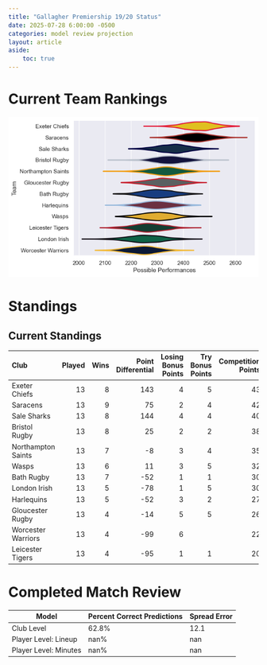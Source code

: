 ```yaml
---  
title: "Gallagher Premiership 19/20 Status"  
date: 2025-07-28 6:00:00 -0500  
categories: model review projection  
layout: article  
aside:  
    toc: true  
---
```

# Current Team Rankings


![Club Rankings](plots/rankings_Gallagher_Premiership_1920.png)
# Standings

## Current Standings


| Club               |   Played |   Wins |   Point Differential |   Losing Bonus Points |   Try Bonus Points |   Competition Points |
|:-------------------|---------:|-------:|---------------------:|----------------------:|-------------------:|---------------------:|
| Exeter Chiefs      |       13 |      8 |                  143 |                     4 |                  5 |                   43 |
| Saracens           |       13 |      9 |                   75 |                     2 |                  4 |                   42 |
| Sale Sharks        |       13 |      8 |                  144 |                     4 |                  4 |                   40 |
| Bristol Rugby      |       13 |      8 |                   25 |                     2 |                  2 |                   38 |
| Northampton Saints |       13 |      7 |                   -8 |                     3 |                  4 |                   35 |
| Wasps              |       13 |      6 |                   11 |                     3 |                  5 |                   32 |
| Bath Rugby         |       13 |      7 |                  -52 |                     1 |                  1 |                   30 |
| London Irish       |       13 |      5 |                  -78 |                     1 |                  5 |                   30 |
| Harlequins         |       13 |      5 |                  -52 |                     3 |                  2 |                   27 |
| Gloucester Rugby   |       13 |      4 |                  -14 |                     5 |                  5 |                   26 |
| Worcester Warriors |       13 |      4 |                  -99 |                     6 |                    |                   22 |
| Leicester Tigers   |       13 |      4 |                  -95 |                     1 |                  1 |                   20 |



# Completed Match Review


| Model | Percent Correct Predictions | Spread Error |
| ------ | ------ | ------ |
| Club Level | 62.8% | 12.1 |
| Player Level: Lineup | nan% | nan |
| Player Level: Minutes | nan% | nan |

